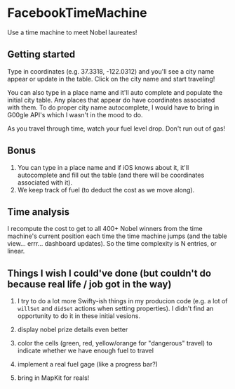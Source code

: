 # FacebookTimeMachine
Use a time machine to meet Nobel laureates!

## Getting started
Type in coordinates (e.g. 37.3318, -122.0312) and you'll see a city name appear or update in the table. Click on the city name and start traveling!

You can also type in a place name and it'll auto complete and populate the initial city table.  Any places that appear do have coordinates associated with them.  To do proper city name autocomplete, I would have to bring in G00gle API's which I wasn't in the mood to do.

As you travel through time, watch your fuel level drop.  Don't run out of gas!

## Bonus
1. You can type in a place name and if iOS knows about it, it'll autocomplete and fill out the table (and there will be coordinates associated with it).
2. We keep track of fuel (to deduct the cost as we move along).

## Time analysis
I recompute the cost to get to all 400+ Nobel winners from the time machine's current position each time the time machine jumps (and the table view... errr... dashboard updates).  So the time complexity is N entries, or linear.

## Things I wish I could've done (but couldn't do because real life / job got in the way)

1. I try to do a lot more Swifty-ish things in my producion code (e.g. a lot of `willSet` and `didSet` actions when setting properties).  I didn't find an opportunity to do it in these initial vesions.

2. display nobel prize details even better

3. color the cells (green, red, yellow/orange for "dangerous" travel) to indicate whether we have enough fuel to travel

4. implement a real fuel gage (like a progress bar?)

5. bring in MapKit for reals!
